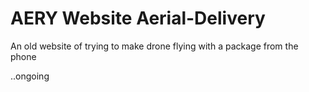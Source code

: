 # AERY Website Aerial-Delivery
An old website of trying to make drone flying with a package from the phone

..ongoing
